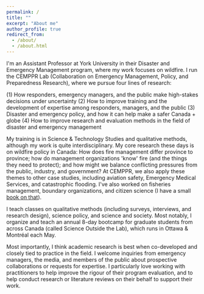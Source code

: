 ```yaml
---
permalink: /
title: ""
excerpt: "About me"
author_profile: true
redirect_from: 
  - /about/
  - /about.html
---
```


I'm an Assistant Professor at York University in their Disaster and Emergency Management program, where my work focuses on wildfire. I run the CEMPPR Lab (Collaboration on Emergency Management, Policy, and Preparedness Research), where we pursue four lines of research:

(1) How responders, emergency managers, and the public make high-stakes decisions under uncertainty
(2) How to improve training and the development of expertise among responders, managers, and the public
(3) Disaster and emergency policy, and how it can help make a safer Canada + globe
(4) How to improve research and evaluation methods in the field of disaster and emergency management

My training is in Science & Technology Studies and qualitative methods, although my work is quite interdisciplinary. My core research these days is on wildfire policy in Canada: How does fire management differ province to province; how do management organizations 'know' fire (and the things they need to protect); and how might we balance conflicting pressures from the public, industry, and government? At CEMPPR, we also apply these themes to other case studies, including aviation safety, Emergency Medical Services, and catastrophic flooding. I've also worked on fisheries management, boundary organizations, and citizen science (I have a small [book on that](https://www.amazon.ca/Rightful-Place-Science-Citizen/dp/0692694838/ref=sr_1_6?crid=2V6ARCE605LFA&keywords=the+rightful+place+of+science&qid=1555708220&s=gateway&sprefix=rightful+place+of+%2Caps%2C157&sr=8-6)).

I teach classes on qualitative methods (including surveys, interviews, and research design), science policy, and science and society. Most notably, I organize and teach an annual 8-day bootcamp for graduate students from across Canada (called Science Outside the Lab), which runs in Ottawa & Montréal each May.

Most importantly, I think academic research is best when co-developed and closely tied to practice in the field. I welcome inquiries from emergency managers, the media, and members of the public about prospective collaborations or requests for expertise. I particularly love working with practitioners to help improve the rigour of their program evaluation, and to help conduct research or literature reviews on their behalf to support their work.
